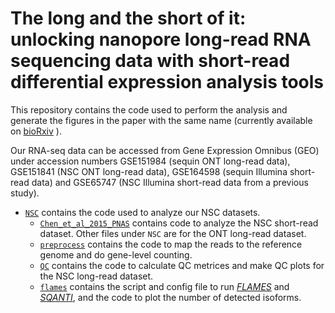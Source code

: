 # The long and the short of it: unlocking nanopore long-read RNA sequencing data with short-read differential expression analysis tools

This repository contains the code used to perform the analysis and generate the figures in the paper with the same name (currently available on [bioRxiv](https://www.biorxiv.org/content/10.1101/2020.06.28.176727v1) ). 

Our RNA-seq data can be accessed from Gene Expression Omnibus (GEO) under accession numbers GSE151984 (sequin ONT long-read data), GSE151841 (NSC ONT long-read data), GSE164598 (sequin Illumina short-read data) and GSE65747 (NSC Illumina short-read data from a previous study).



* [`NSC`](NSC) contains the code used to analyze our NSC datasets.
  * [`Chen_et_al_2015_PNAS`](NSC/Chen_et_al_2015_PNAS) contains code to analyze the NSC short-read dataset. Other files under `NSC` are for the ONT long-read dataset.
  * [`preprocess`](NSC/preprocess) contains the code to map the reads to the reference genome and do gene-level counting.
  * [`QC`](NSC/QC) contains the code to calculate QC metrices and make QC plots for the NSC long-read dataset.
  * [`flames`](NSC/flames) contains the script and config file to run [*FLAMES*](https://github.com/LuyiTian/FLAMES) and [*SQANTI*](https://github.com/ConesaLab/SQANTI), and the code to plot the number of detected isoforms.